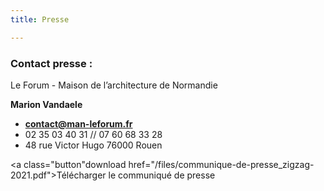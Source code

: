 ```yaml
---
title: Presse

---
```

### **Contact presse :**

Le Forum - Maison de l’architecture de Normandie

**Marion Vandaele**

* [**contact@man-leforum.fr**](mailto:contact@man-leforum.fr)
* 02 35 03 40 31 // 07 60 68 33 28
* 48 rue Victor Hugo 76000 Rouen

<a class="button"download href="/files/communique-de-presse_zigzag-2021.pdf">Télécharger le communiqué de presse</a>